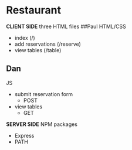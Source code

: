 # Restaurant

**CLIENT SIDE**
three HTML files
##Paul
HTML/CSS
- index (/)
- add reservations (/reserve)
- view tables (/table)
## Dan
JS
- submit reservation form 
    - POST
- view tables
    - GET

**SERVER SIDE**
NPM packages
- Express
- PATH





